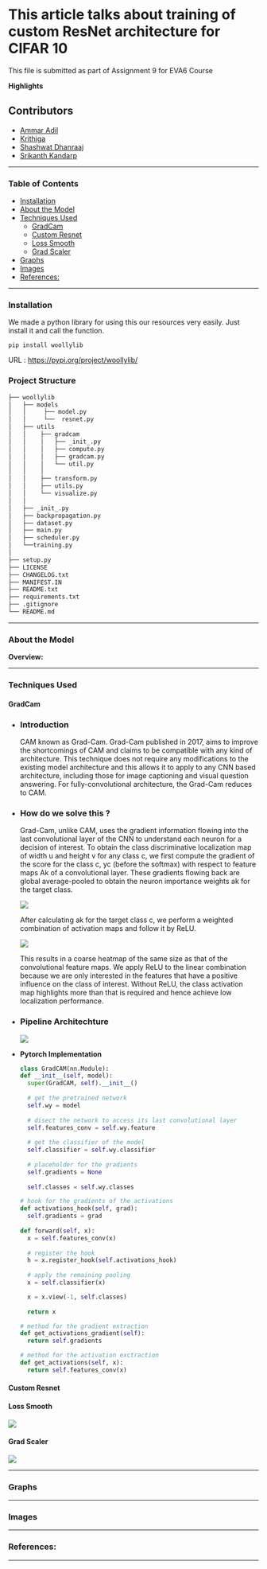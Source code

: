 # This article talks about training of custom ResNet architecture for CIFAR 10

This file is submitted as part of Assignment 9 for EVA6 Course

**Highlights**

## Contributors

* [Ammar Adil](https://github.com/adilsammar)
* [Krithiga](https://github.com/BottleSpink)
* [Shashwat Dhanraaj](https://github.com/sdhanraaj12)
* [Srikanth Kandarp](https://github.com/Srikanth-Kandarp)

---

### Table of Contents
- [Installation](#installation)
- [About the Model](#about-the-model)
- [Techniques Used](#techniques-used)
  - [GradCam](#gradcam)
  - [Custom Resnet](#custom-resnet)
  - [Loss Smooth](#loss-smooth)
  - [Grad Scaler](#grad-scaler)
- [Graphs](#graphs)
- [Images](#images)
- [References:](#references)

___
### Installation

We made a python library for using this our resources very easily. Just install it and call the function.

```
pip install woollylib
```

URL : https://pypi.org/project/woollylib/

### Project Structure 

```bash
├── woollylib
│   ├── models
│   │     ├── model.py
│   │     └──  resnet.py
│   ├── utils
│   │    ├── gradcam
│   │    │   ├── _init_.py
│   │    │   ├── compute.py
│   │    │   ├── gradcam.py
│   │    │   └── util.py   
│   │    │
│   │    ├── transform.py 
│   │    ├── utils.py 
│   │    └── visualize.py 
│   │ 
│   ├── _init_.py
│   ├── backpropagation.py
│   ├── dataset.py
│   ├── main.py
│   ├── scheduler.py
│   └──training.py
│   
├── setup.py
├── LICENSE
├── CHANGELOG.txt
├── MANIFEST.IN
├── README.txt
├── requirements.txt
├── .gitignore
└── README.md
```


___

### About the Model

**Overview:**

---
### Techniques Used


#### GradCam

  * ### Introduction 
    CAM known as Grad-Cam. Grad-Cam published in 2017, aims to improve the shortcomings of CAM and claims to be compatible with any kind of architecture. This technique does not require any modifications to the existing model architecture and this allows it to apply to any CNN based architecture, including those for image captioning and visual question answering. For fully-convolutional architecture, the Grad-Cam reduces to CAM.
  * ### How do we solve this ?
    Grad-Cam, unlike CAM, uses the gradient information flowing into the last convolutional layer of the CNN to understand each neuron for a decision of interest. To obtain the class discriminative localization map of width u and height v for any class c, we first compute the gradient of the score for the class c, yc (before the softmax) with respect to feature maps Ak of a convolutional layer. These gradients flowing back are global average-pooled to obtain the neuron importance weights ak for the target class.

    <image src='assets/Weights_1.png'>

    After calculating ak for the target class c, we perform a weighted combination of activation maps and follow it by ReLU.

    <image src='assets/Linear_Combination.png' >

    This results in a coarse heatmap of the same size as that of the convolutional feature maps. We apply ReLU to the linear combination because we are only interested in the features that have a positive influence on the class of interest. Without ReLU, the class activation map highlights more than that is required and hence achieve low localization performance.

  * ### Pipeline Architechture 
    <image src='assets/Pipeline_arch.png' >

  * <b> Pytorch Implementation </b> 
      ```python
      class GradCAM(nn.Module):
    def __init__(self, model):
        super(GradCAM, self).__init__()
        
        # get the pretrained network
        self.wy = model
        
        # disect the network to access its last convolutional layer
        self.features_conv = self.wy.feature
        
        # get the classifier of the model
        self.classifier = self.wy.classifier
        
        # placeholder for the gradients
        self.gradients = None
        
        self.classes = self.wy.classes
    
    # hook for the gradients of the activations
    def activations_hook(self, grad):
        self.gradients = grad
        
    def forward(self, x):
        x = self.features_conv(x)
        
        # register the hook
        h = x.register_hook(self.activations_hook)
        
        # apply the remaining pooling
        x = self.classifier(x)

        x = x.view(-1, self.classes)
        
        return x
    
    # method for the gradient extraction
    def get_activations_gradient(self):
        return self.gradients
    
    # method for the activation exctraction
    def get_activations(self, x):
        return self.features_conv(x)
      ```


#### Custom Resnet


#### Loss Smooth

<image src='assets/Loss.png' >


#### Grad Scaler

<image src='assets/gradscaler.png' >

---

### Graphs

---

### Images

---

### References:

---
